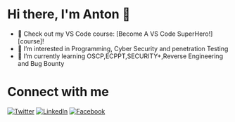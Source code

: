 # Hi there, I'm Anton  👋 

- 🔭 Check out my VS Code course: [Become A VS Code SuperHero!][course]!
- 👀 I’m interested in Programming, Cyber Security and penetration Testing
- 🌱 I’m currently learning OSCP,ECPPT,SECURITY+,Reverse Engineering and Bug Bounty 





# Connect with me


<p>
<a href="https://twitter.com/Anton80177783" rel="nofollow"><img alt="Twitter" src="https://camo.githubusercontent.com/e1c2fd3bcd4ed13889ed78d1e814261a7cfbc79ae826198b7813850b15a8d956/68747470733a2f2f696d672e736869656c64732e696f2f62616467652f747769747465722d2532333144413146322e7376673f267374796c653d666f722d7468652d6261646765266c6f676f3d74776974746572266c6f676f436f6c6f723d7768697465" data-canonical-src="https://img.shields.io/badge/twitter-%231DA1F2.svg?&amp;style=for-the-badge&amp;logo=twitter&amp;logoColor=white" style="max-width: 100%;"></a>
<a href="https://www.linkedin.com/in/anton-emad-bb127a1aa/" rel="nofollow"><img src="https://camo.githubusercontent.com/6459704508998726b24b856e7f9f2682d582a52ce400570209c4feaa80a85f2b/68747470733a2f2f696d672e736869656c64732e696f2f62616467652f2d4c494e4b4544494e2d3030373742353f7374796c653d666f722d7468652d6261646765266c6f676f3d6c696e6b6564696e266c6f676f436f6c6f723d7768697465" alt="LinkedIn" data-canonical-src="https://img.shields.io/badge/-LINKEDIN-0077B5?style=for-the-badge&amp;logo=linkedin&amp;logoColor=white" style="max-width: 100%;"></a>
<a href="https://www.facebook.com/anton.emad.1848/" rel="nofollow"><img src="https://camo.githubusercontent.com/97339ab91f8c48ea065449321f508bfb218b2ca1099a5b4784d822adb6bd339d/68747470733a2f2f696d672e736869656c64732e696f2f62616467652f2d46414345424f4f4b2d2532333138373746322e7376673f7374796c653d666f722d7468652d6261646765266c6f676f3d66616365626f6f6b266c6f676f436f6c6f723d7768697465" alt="Facebook" data-canonical-src="https://img.shields.io/badge/-FACEBOOK-%231877F2.svg?style=for-the-badge&amp;logo=facebook&amp;logoColor=white" style="max-width: 100%;"></a>
</p>

